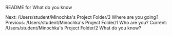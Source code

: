 README for What do you know 

Next: /Users/student/Minochka's Project Folder/3 Where are you going? 
Previous: /Users/student/Minochka's Project Folder/1 Who are you?
Current: /Users/student/Minochka's Project Folder/2 What do you know?
